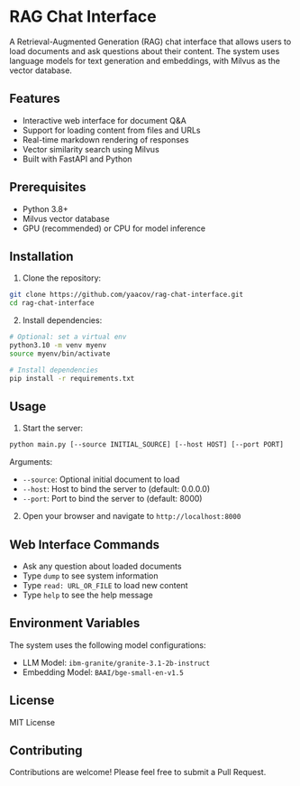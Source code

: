 # RAG Chat Interface

A Retrieval-Augmented Generation (RAG) chat interface that allows users to load documents and ask questions about their content. The system uses language models for text generation and embeddings, with Milvus as the vector database.

## Features

- Interactive web interface for document Q&A
- Support for loading content from files and URLs
- Real-time markdown rendering of responses
- Vector similarity search using Milvus
- Built with FastAPI and Python

## Prerequisites

- Python 3.8+
- Milvus vector database
- GPU (recommended) or CPU for model inference

## Installation

1. Clone the repository:
```bash
git clone https://github.com/yaacov/rag-chat-interface.git
cd rag-chat-interface
```

2. Install dependencies:
```bash
# Optional: set a virtual env
python3.10 -m venv myenv
source myenv/bin/activate

# Install dependencies
pip install -r requirements.txt
```

## Usage

1. Start the server:
```bash
python main.py [--source INITIAL_SOURCE] [--host HOST] [--port PORT]
```

Arguments:
- `--source`: Optional initial document to load
- `--host`: Host to bind the server to (default: 0.0.0.0)
- `--port`: Port to bind the server to (default: 8000)

2. Open your browser and navigate to `http://localhost:8000`

## Web Interface Commands

- Ask any question about loaded documents
- Type `dump` to see system information
- Type `read: URL_OR_FILE` to load new content
- Type `help` to see the help message

## Environment Variables

The system uses the following model configurations:
- LLM Model: `ibm-granite/granite-3.1-2b-instruct`
- Embedding Model: `BAAI/bge-small-en-v1.5`

## License

MIT License

## Contributing

Contributions are welcome! Please feel free to submit a Pull Request.
